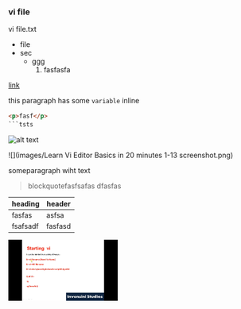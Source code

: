 ### vi  file 
vi file.txt

- file
- sec
  - ggg
    1. fasfasfa

[link](https://www.github.com)

this paragraph has some `variable` inline

```html
<p>fasf</p>
```tsts
```


![alt text](http://picsm.photos/sfasfasf/fasdfsfas)

![](images/Learn Vi Editor Basics in 20 minutes 1-13 screenshot.png)



someparagraph wiht text

>blockquotefasfsafas  dfasfas

| heading | header | 
| --- | --- |
| fasfas | asfsa |
| fsafsadf | fasfasd |


<img src="https://github.com/padalasurendramac/vimeditor/blob/main/image/Learn%20Vi%20Editor%20Basics%20in%2020%20minutes%201-13%20screenshot.png?raw=true" width=220 >
